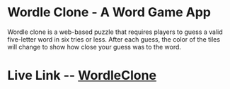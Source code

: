 # Wordle Clone - A Word Game App
Wordle clone is a web-based puzzle that requires players to guess a valid five-letter word in six tries or less. After each guess, the color of the tiles will change to show how close your guess was to the word. 

# Live Link -- [WordleClone](https://abhishek12m.github.io/Wordle_clone/)
